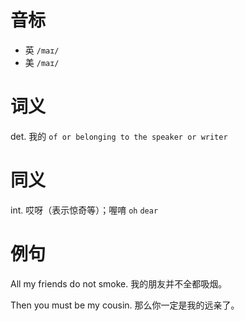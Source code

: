 # 音标

- 英 `/maɪ/`
- 美 `/maɪ/`

# 词义

det. 我的
`of or belonging to the speaker or writer`

# 同义

int. 哎呀（表示惊奇等）；喔唷
`oh` `dear`

# 例句

All my friends do not smoke.
我的朋友并不全都吸烟。

Then you must be my cousin.
那么你一定是我的远亲了。


